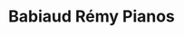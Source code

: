 ---
title: "Babiaud Rémy Pianos"
url: /rochefort/babiaud-remy-pianos/
shop: instrument de musique
---